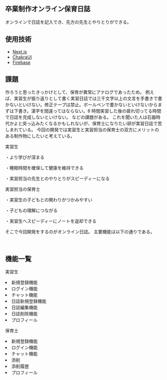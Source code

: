 

## 卒業制作オンライン保育日誌

オンラインで日誌を記入でき、先方の先生とやりとりができる。

## 使用技術

- [Next.js](https://nextjs.org/)
- [ChakraUI](https://chakra-ui.com/)
- [Firebase](https://firebase.google.com/?gclid=Cj0KCQjw6ZOIBhDdARIsAMf8YyHL3sDQSF1bs7B-k-1cOFPXQSQRJpo9n_rSx-qabll60dfORnU-hRYaAr9UEALw_wcB&gclsrc=aw.ds)

## 課題

作ろうと思ったきっかけとして、保育が異常にアナログであったため。
例えば、実習生が振り返りとして書く実習日誌では三千文字以上の文言を手書きで書かないといけない。修正テープは禁止。ボールペンで書かないといけないからまずは下書き。漢字を間違ってはならない。8 時間実習した後の疲れ切ってる時間で日誌を完成しないといけない。
などの課題がある。
これを聞いた人は石器時代かよと突っ込みたくなるかもしれないが、保育士になりたい卵が実習日誌で苦しまれている。
今回の開発では実習生と実習担当の保育士の双方にメリットのある制作物にしたいと考えている。

実習生

・より学びが深まる

・睡眠時間を確保して健康を維持できる

・実習担当の先生とのやりとりがスピーディーになる

実習担当の保育士

・実習生の子どもとの関わりがつかみやすい

・子どもの理解につながる

・実習生へスピーディーにノートを返却できる


そこで今回開発をするのがオンライン日誌。
主要機能は以下の通りである。

</br>

## 機能一覧

実習生</br>
<li>新規登録機能</li>
<li>ログイン機能</li>
<li>チャット機能</li>
<li>日誌新規登録機能</li>
<li>日誌編集機能</li>
<li>日誌削除機能</li>
<li>プロフィール</li>

保育士</br>
<li>新規登録機能</li>
<li>ログイン機能</li>
<li>チャット機能</li>
<li>添削</li>
<li>添削履歴</li>
<li>プロフィール</li>

